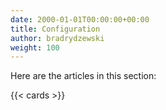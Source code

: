```yaml
---
date: 2000-01-01T00:00:00+00:00
title: Configuration
author: bradrydzewski
weight: 100
---
```

Here are the articles in this section:

{{< cards >}}
